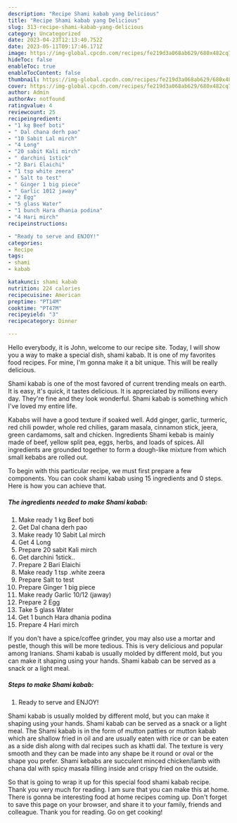 ```yaml
---
description: "Recipe Shami kabab yang Delicious"
title: "Recipe Shami kabab yang Delicious"
slug: 313-recipe-shami-kabab-yang-delicious
category: Uncategorized
date: 2023-04-23T12:13:40.752Z
date: 2023-05-11T09:17:46.171Z
image: https://img-global.cpcdn.com/recipes/fe219d3a068ab629/680x482cq70/shami-kabab-recipe-main-photo.jpg
hideToc: false
enableToc: true
enableTocContent: false
thumbnail: https://img-global.cpcdn.com/recipes/fe219d3a068ab629/680x482cq70/shami-kabab-recipe-main-photo.jpg
cover: https://img-global.cpcdn.com/recipes/fe219d3a068ab629/680x482cq70/shami-kabab-recipe-main-photo.jpg
author: Admin
authorAv: notfound
ratingvalue: 4
reviewcount: 25
recipeingredient:
- "1 kg Beef boti"
- " Dal chana derh pao"
- "10 Sabit Lal mirch"
- "4 Long"
- "20 sabit Kali mirch"
- " darchini 1stick"
- "2 Bari Elaichi"
- "1 tsp white zeera"
- " Salt to test"
- " Ginger 1 big piece"
- " Garlic 1012 jaway"
- "2 Egg"
- "5 glass Water"
- "1 bunch Hara dhania podina"
- "4 Hari mirch"
recipeinstructions:

- "Ready to serve and ENJOY!"
categories:
- Recipe
tags:
- shami
- kabab

katakunci: shami kabab 
nutrition: 224 calories
recipecuisine: American
preptime: "PT14M"
cooktime: "PT47M"
recipeyield: "3"
recipecategory: Dinner

---
```



Hello everybody, it is John, welcome to our recipe site. Today, I will show you a way to make a special dish, shami kabab. It is one of my favorites food recipes. For mine, I'm gonna make it a bit unique. This will be really delicious.

Shami kabab is one of the most favored of current trending meals on earth. It is easy, it's quick, it tastes delicious. It is appreciated by millions every day. They're fine and they look wonderful. Shami kabab is something which I've loved my entire life.

Kababs will have a good texture if soaked well. Add ginger, garlic, turmeric, red chili powder, whole red chilies, garam masala, cinnamon stick, jeera, green cardamoms, salt and chicken. Ingredients Shami kebab is mainly made of beef, yellow split pea, eggs, herbs, and loads of spices. All ingredients are grounded together to form a dough-like mixture from which small kebabs are rolled out.


To begin with this particular recipe, we must first prepare a few components. You can cook shami kabab using 15 ingredients and 0 steps. Here is how you can achieve that.

<!--inarticleads1-->

##### The ingredients needed to make Shami kabab:

1. Make ready 1 kg Beef boti
1. Get  Dal chana derh pao
1. Make ready 10 Sabit Lal mirch
1. Get 4 Long
1. Prepare 20 sabit Kali mirch
1. Get  darchini 1stick..
1. Prepare 2 Bari Elaichi
1. Make ready 1 tsp .white zeera
1. Prepare  Salt to test
1. Prepare  Ginger 1 big piece
1. Make ready  Garlic 10/12 (jaway)
1. Prepare 2 Egg
1. Take 5 glass Water
1. Get 1 bunch Hara dhania podina
1. Prepare 4 Hari mirch


If you don&#39;t have a spice/coffee grinder, you may also use a mortar and pestle, though this will be more tedious. This is very delicious and popular among Iranians. Shami kabab is usually molded by different mold, but you can make it shaping using your hands. Shami kabab can be served as a snack or a light meal. 

<!--inarticleads2-->

##### Steps to make Shami kabab:


1. Ready to serve and ENJOY!

Shami kabab is usually molded by different mold, but you can make it shaping using your hands. Shami kabab can be served as a snack or a light meal. The Shami kabab is in the form of mutton patties or mutton kabab which are shallow fried in oil and are usually eaten with rice or can be eaten as a side dish along with dal recipes such as khatti dal. The texture is very smooth and they can be made into any shape be it round or oval or the shape you prefer. Shami kebabs are succulent minced chicken/lamb with chana dal with spicy masala filling inside and crispy fried on the outside. 

So that is going to wrap it up for this special food shami kabab recipe. Thank you very much for reading. I am sure that you can make this at home. There is gonna be interesting food at home recipes coming up. Don't forget to save this page on your browser, and share it to your family, friends and colleague. Thank you for reading. Go on get cooking!
